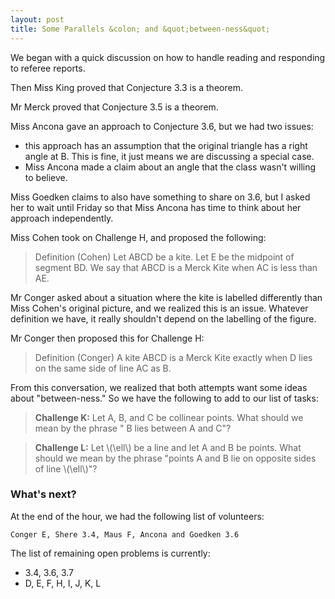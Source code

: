 ```yaml
---
layout: post
title: Some Parallels &colon; and &quot;between-ness&quot;
---
```


We began with a quick discussion on how to handle reading and responding to referee
reports.

Then Miss King proved that Conjecture 3.3 is a theorem.

Mr Merck proved that Conjecture 3.5 is a theorem.

Miss Ancona gave an approach to Conjecture 3.6, but we had two issues:

  - this approach has an assumption that the original triangle has a right angle at B.
  This is fine, it just means we are discussing a special case.
  - Miss Ancona made a claim about an angle that the class wasn't willing to believe.

Miss Goedken claims to also have something to share on 3.6, but I asked her to wait
until Friday so that Miss Ancona has time to think about her approach independently.

Miss Cohen took on Challenge H, and proposed the following:

> Definition (Cohen) Let ABCD be a kite. Let E be the midpoint of segment BD.
> We say that ABCD is a Merck Kite when AC is less than AE.

Mr Conger asked about a situation where the kite is labelled differently than Miss
Cohen's original picture, and we realized this is an issue. Whatever definition we
have, it really shouldn't depend on the labelling of the figure.

Mr Conger then proposed this for Challenge H:

> Definition (Conger) A kite ABCD is a Merck Kite exactly when D lies on the same side
of line AC as B.

From this conversation, we realized that both attempts want some ideas about "between-ness."
So we have the following to add to our list of tasks:

> **Challenge K:** Let A, B, and C be collinear points. What should we mean by the phrase
" B lies between A and C"?

> **Challenge L:** Let \\(\ell\\) be a line and let A and B be points. What should
we mean by the phrase "points A and B lie on opposite sides of line \\(\ell\\)"?

### What's next?

At the end of the hour, we had the following list of volunteers:

    Conger E, Shere 3.4, Maus F, Ancona and Goedken 3.6

The list of remaining open problems is currently:

  * 3.4, 3.6, 3.7
  * D, E, F, H, I, J, K, L
